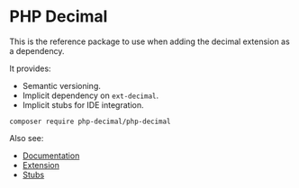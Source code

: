 # PHP Decimal

This is the reference package to use when adding the decimal extension as a dependency.

It provides:
- Semantic versioning.
- Implicit dependency on `ext-decimal`.
- Implicit stubs for IDE integration.

```
composer require php-decimal/php-decimal
```

Also see:
- [Documentation](https://github.com/php-decimal/php-decimal.github.io)
- [Extension](https://github.com/php-decimal/ext-decimal)
- [Stubs](https://github.com/php-decimal/stubs)
